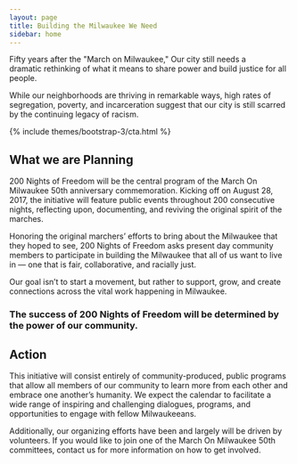 ```yaml
---
layout: page
title: Building the Milwaukee We Need
sidebar: home
---
```



<div class="black-header">
Fifty years after the "March on Milwaukee," Our city still needs a <br />
dramatic rethinking of what it means to share power and build justice for all people.
</div>

While our neighborhoods are thriving in remarkable ways, high rates of segregation, poverty, and incarceration suggest that our city is still scarred by the continuing legacy of racism.

{% include themes/bootstrap-3/cta.html %}

## What we are Planning

200 Nights of Freedom will be the central program of the March On Milwaukee 50th anniversary commemoration. Kicking off on August 28, 2017, the initiative will feature public events throughout 200 consecutive nights, reflecting upon, documenting, and reviving the original spirit of the marches.

Honoring the original marchers’ efforts to bring about the Milwaukee that they hoped to see, 200 Nights of Freedom asks present day community members to participate in building the Milwaukee that all of us want to live in — one that is fair, collaborative, and racially just.

Our goal isn’t to start a movement, but rather to support, grow, and create connections across the vital work happening in Milwaukee.

### The success of 200 Nights of Freedom will be determined by the power of our community.

## Action

This initiative will consist entirely of community-produced, public programs that allow all members of our community to learn more from each other and embrace one another’s humanity. We expect the calendar to facilitate a wide range of inspiring and challenging dialogues, programs, and opportunities to engage with fellow Milwaukeeans.

Additionally, our organizing efforts have been and largely will be driven by volunteers. If you would like to join one of the March On Milwaukee 50th committees, contact us for more information on how to get involved.
